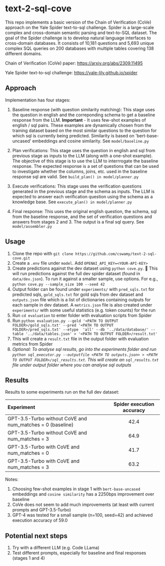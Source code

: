 # text-2-sql-cove #
This repo implements a basic version of the Chain of Verification (CoVe) approach on the Yale Spider text-to-sql challenge. Spider is a large-scale complex and cross-domain semantic parsing and text-to-SQL dataset. The goal of the Spider challenge is to develop natural language interfaces to cross-domain databases. It consists of 10,181 questions and 5,693 unique complex SQL queries on 200 databases with multiple tables covering 138 different domains.  

Chain of Verification (CoVe) paper: https://arxiv.org/abs/2309.11495

Yale Spider text-to-sql challenge: https://yale-lily.github.io/spider

## Approach ##
Implementation has four stages:
1. Baseline response (with question similarity matching): This stage uses the question in english and the correponding schema to get a baseline response from the LLM. **Important** - It uses few-shot examples of english / sql pairs. These examples are dynamically chosen from the training dataset based on the most similar questions to the question for which sql is currently being predicted. Similarity is based on 'bert-base-uncased' embeddings and cosine similarity. See `model/baseline.py`
   
2. Plan verifications: This stage uses the question in english and sql from previous stage as inputs to the LLM (along with a one-shot example). The objective of this stage is to use the LLM to interrrogate the baseline response. The expected response is a set of questions that can be used to investigate whether the columns, joins, etc. used in the baseline response sql are valid. See `build_plan() in model/planner.py`
   
3. Execute verifications: This stage uses the verification questions generated in the previous stage and the schema as inputs. The LLM is expected to answer each verification question using the schema as a knowledge base. See `execute_plan() in model/planner.py`
   
4. Final response: This uses the original english question, the schema, sql from the baseline response, and the set of verification questions and answers from stages 2 and 3. The output is a final sql query. See `model/assembler.py`

## Usage ##
1. Clone the repo with `git clone https://github.com/cswamy/text-2-sql-cove.git`
2. Create a `.env` file under `model`. Add `OPENAI_API_KEY=<YOUR-API-KEY>`
3. Create predictions against the dev dataset using `python cove.py`. 🚨 This will run predictions against the full dev spider dataset (found in `data/dev.json`). To run it against a smaller sample, use options. For e.g., `python cove.py --sample_size 100 --seed 42`
4. Output folder can be found under `experiments/` with `pred_sqls.txt` for predicted sqls, `gold_sqls.txt` for gold sqls from dev dataset and `outputs.json` file which is a list of dictionaries containing outputs for each sample in dev dataset. A `metrics.json` file is also created under `experiments/` with some useful statistics (e.g. token counts) for the run
5. Run `cd evaluation` to enter folder with evaluation scripts from Spider
6. Run `python evaluation.py --gold '<PATH TO OUTPUT FOLDER>/gold_sqls.txt' --pred '<PATH TO OUTPUT FOLDER>/pred_sqls.txt' --etype  'all' --db '../data/database/' --table '../data/tables.json' > '<PATH TO OUTPUT FOLDER>/result.txt'`
7. This will create a `result.txt` file in the output folder with evaluation metrics from Spider
8. _Optional: To analyse sql results, go into the experiments folder and run `python sql_executor.py --outputfile <PATH TO outputs.json> > <PATH TO OUTPUT FOLDER>/sql_results.txt`. This will create an `sql_results.txt` file under output folder where you can analyse sql outputs_ 

## Results ##
Results to some experiments run on the full dev dataset:

Experiment | Spider execution accuracy
| :--- | :---:
GPT-3.5-Turbo without CoVE and num_matches = 0 (baseline) | 42.4 
GPT-3.5-Turbo without CoVE and num_matches = 3  | 64.9
GPT-3.5-Turbo with CoVE and num_matches = 0  | 41.7
GPT-3.5-Turbo with CoVE and num_matches = 3  | 63.2

Notes:
1. Choosing few-shot examples in stage 1 with `bert-base-uncased` embeddings and `cosine similarity` has a 2250bps improvement over baseline
2. CoVe does not seem to add much improvements (at least with current prompts and GPT-3.5-Turbo)
3. GPT-4 was tested for a small sample (n=100, seed=42) and achieved execution accuracy of 59.0

## Potential next steps ##
1. Try with a different LLM (e.g. Code LLama)
2. Test different prompts, especially for baseline and final responses (stages 1 and 4)

